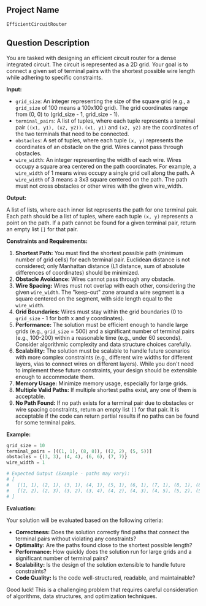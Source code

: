 ## Project Name

`EfficientCircuitRouter`

## Question Description

You are tasked with designing an efficient circuit router for a dense integrated circuit. The circuit is represented as a 2D grid. Your goal is to connect a given set of terminal pairs with the shortest possible wire length while adhering to specific constraints.

**Input:**

*   `grid_size`: An integer representing the size of the square grid (e.g., a `grid_size` of 100 means a 100x100 grid). The grid coordinates range from (0, 0) to (grid\_size - 1, grid\_size - 1).
*   `terminal_pairs`: A list of tuples, where each tuple represents a terminal pair `((x1, y1), (x2, y2))`. `(x1, y1)` and `(x2, y2)` are the coordinates of the two terminals that need to be connected.
*   `obstacles`: A set of tuples, where each tuple `(x, y)` represents the coordinates of an obstacle on the grid. Wires cannot pass through obstacles.
*   `wire_width`: An integer representing the width of each wire. Wires occupy a square area centered on the path coordinates. For example, a `wire_width` of 1 means wires occupy a single grid cell along the path. A `wire_width` of 3 means a 3x3 square centered on the path. The path must not cross obstacles or other wires with the given wire_width.

**Output:**

A list of lists, where each inner list represents the path for one terminal pair. Each path should be a list of tuples, where each tuple `(x, y)` represents a point on the path.  If a path cannot be found for a given terminal pair, return an empty list `[]` for that pair.

**Constraints and Requirements:**

1.  **Shortest Path:** You must find the shortest possible path (minimum number of grid cells) for each terminal pair.  Euclidean distance is not considered; only Manhattan distance (L1 distance, sum of absolute differences of coordinates) should be minimized.
2.  **Obstacle Avoidance:** Wires cannot pass through any obstacle.
3.  **Wire Spacing:** Wires must not overlap with each other, considering the given `wire_width`.  The "keep-out" zone around a wire segment is a square centered on the segment, with side length equal to the `wire_width`.
4.  **Grid Boundaries:** Wires must stay within the grid boundaries (0 to `grid_size` - 1 for both x and y coordinates).
5.  **Performance:** The solution must be efficient enough to handle large grids (e.g., `grid_size` = 500) and a significant number of terminal pairs (e.g., 100-200) within a reasonable time (e.g., under 60 seconds).  Consider algorithmic complexity and data structure choices carefully.
6.  **Scalability:** The solution must be scalable to handle future scenarios with more complex constraints (e.g., different wire widths for different layers, vias to connect wires on different layers).  While you don't need to implement these future constraints, your design should be extensible enough to accommodate them.
7.  **Memory Usage:** Minimize memory usage, especially for large grids.
8.  **Multiple Valid Paths:** If multiple shortest paths exist, any one of them is acceptable.
9.  **No Path Found:** If no path exists for a terminal pair due to obstacles or wire spacing constraints, return an empty list `[]` for that pair. It is acceptable if the code can return partial results if no paths can be found for some terminal pairs.

**Example:**

```python
grid_size = 10
terminal_pairs = [((1, 1), (8, 8)), ((2, 2), (5, 5))]
obstacles = {(3, 3), (4, 4), (6, 6), (7, 7)}
wire_width = 1

# Expected Output (Example - paths may vary):
# [
#   [(1, 1), (2, 1), (3, 1), (4, 1), (5, 1), (6, 1), (7, 1), (8, 1), (8, 2), (8, 3), (8, 4), (8, 5), (8, 6), (8, 7), (8, 8)],
#   [(2, 2), (2, 3), (3, 2), (3, 4), (4, 2), (4, 3), (4, 5), (5, 2), (5, 3), (5, 4), (5, 5)]
# ]
```

**Evaluation:**

Your solution will be evaluated based on the following criteria:

*   **Correctness:** Does the solution correctly find paths that connect the terminal pairs without violating any constraints?
*   **Optimality:** Are the paths found close to the shortest possible length?
*   **Performance:** How quickly does the solution run for large grids and a significant number of terminal pairs?
*   **Scalability:** Is the design of the solution extensible to handle future constraints?
*   **Code Quality:** Is the code well-structured, readable, and maintainable?

Good luck! This is a challenging problem that requires careful consideration of algorithms, data structures, and optimization techniques.
